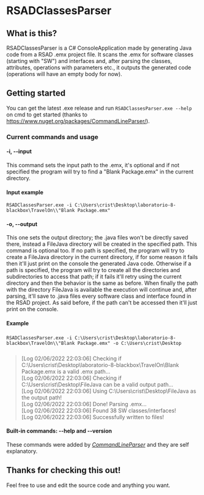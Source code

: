 # RSADClassesParser

## What is this?

RSADClassesParser is a C# ConsoleApplication made by generating Java code from a RSAD .emx project file. It scans the .emx for software classes (starting with "SW") and interfaces and, after parsing the classes, attributes, operations with parameters etc., it outputs the generated code (operations will have an empty body for now).

## Getting started

You can get the latest .exe release and run `RSADClassesParser.exe --help` on cmd to get started (thanks to https://www.nuget.org/packages/CommandLineParser/).

### Current commands and usage

#### -i, --input
This command sets the input path to the .emx, it's optional and if not specified the program will try to find a "Blank Package.emx" in the current directory.

#### Input example
 `RSADClassesParser.exe -i C:\Users\crist\Desktop\laboratorio-8-blackbox\TravelOn\\"Blank Package.emx"`

#### -o, --output
This one sets the output directory; the .java files won't be directly saved there, instead a FileJava directory will be created in the specified path. This command is optional too.
If no path is specified, the program will try to create a FileJava directory in the current directory, if for some reason it fails then it'll just print on the console the generated Java code.
Otherwise if a path is specified, the program will try to create all the directories and subdirectories to access that path; if it fails it'll retry using the current directory and then the behavior is the same as before.
When finally the path with the directory FileJava is available the execution will continue and, after parsing, it'll save to .java files every software class and interface found in the RSAD project.
As said before, if the path can't be accessed then it'll just print on the console.

#### Example
##### 
`RSADClassesParser.exe -i C:\Users\crist\Desktop\laboratorio-8-blackbox\TravelOn\\"Blank Package.emx" -o C:\Users\crist\Desktop`

##### 

> [Log 02/06/2022 22:03:06] Checking if C:\Users\crist\Desktop\laboratorio-8-blackbox\TravelOn\Blank Package.emx is a valid .emx path...<br>
[Log 02/06/2022 22:03:06] Checking if C:\Users\crist\Desktop\FileJava can be a valid output path...<br>
[Log 02/06/2022 22:03:06] Using C:\Users\crist\Desktop\FileJava as the output path!<br>
[Log 02/06/2022 22:03:06] Done! Parsing .emx...<br>
[Log 02/06/2022 22:03:06] Found 38 SW classes/interfaces!<br>
[Log 02/06/2022 22:03:06] Successfully written to files!


#### Built-in commands: --help and --version
These commands were added by *[CommandLineParser](https://github.com/commandlineparser/commandline)* and they are self explanatory.

## Thanks for checking this out!

Feel free to use and edit the source code and anything you want.
